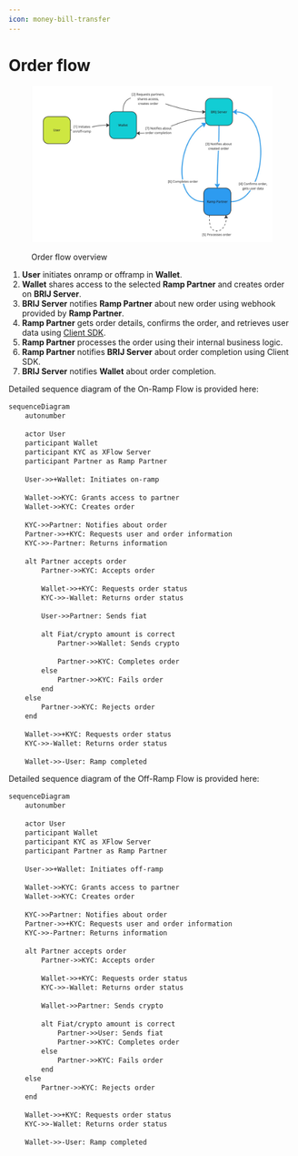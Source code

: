 ```yaml
---
icon: money-bill-transfer
---
```


# Order flow

<figure><img src="../.gitbook/assets/KYC flow - Frame 2.jpg" alt=""><figcaption><p>Order flow overview</p></figcaption></figure>

1. **User** initiates onramp or offramp in **Wallet**.
2. **Wallet** shares access to the selected **Ramp Partner** and creates order on **BRIJ Server**.
3. **BRIJ Server** notifies **Ramp Partner** about new order using webhook provided by **Ramp Partner**.
4. **Ramp Partner** gets order details, confirms the order, and retrieves user data using [Client SDK](../getting-started/quickstart.md).
5. **Ramp Partner** processes the order using their internal business logic.
6. **Ramp Partner** notifies **BRIJ Server** about order completion using Client SDK.
7. **BRIJ Server** notifies **Wallet** about order completion.

Detailed sequence diagram of the On-Ramp Flow is provided here:

```mermaid
sequenceDiagram
    autonumber

    actor User
    participant Wallet
    participant KYC as XFlow Server
    participant Partner as Ramp Partner
    
    User->>+Wallet: Initiates on-ramp
    
    Wallet->>KYC: Grants access to partner
    Wallet->>KYC: Creates order
    
    KYC->>Partner: Notifies about order
    Partner->>+KYC: Requests user and order information
    KYC->>-Partner: Returns information
    
    alt Partner accepts order
        Partner->>KYC: Accepts order
        
        Wallet->>+KYC: Requests order status
        KYC->>-Wallet: Returns order status
        
        User->>Partner: Sends fiat
        
        alt Fiat/crypto amount is correct
            Partner->>Wallet: Sends crypto
            
            Partner->>KYC: Completes order
        else
            Partner->>KYC: Fails order
        end
    else
        Partner->>KYC: Rejects order
    end

    Wallet->>+KYC: Requests order status
    KYC->>-Wallet: Returns order status
    
    Wallet->>-User: Ramp completed
```

Detailed sequence diagram of the Off-Ramp Flow is provided here:

```mermaid
sequenceDiagram
    autonumber

    actor User
    participant Wallet
    participant KYC as XFlow Server
    participant Partner as Ramp Partner
    
    User->>+Wallet: Initiates off-ramp
    
    Wallet->>KYC: Grants access to partner
    Wallet->>KYC: Creates order
    
    KYC->>Partner: Notifies about order
    Partner->>+KYC: Requests user and order information
    KYC->>-Partner: Returns information
    
    alt Partner accepts order
        Partner->>KYC: Accepts order
        
        Wallet->>+KYC: Requests order status
        KYC->>-Wallet: Returns order status
        
        Wallet->>Partner: Sends crypto
        
        alt Fiat/crypto amount is correct
            Partner->>User: Sends fiat            
            Partner->>KYC: Completes order
        else
            Partner->>KYC: Fails order
        end
    else
        Partner->>KYC: Rejects order
    end

    Wallet->>+KYC: Requests order status
    KYC->>-Wallet: Returns order status
    
    Wallet->>-User: Ramp completed
```

